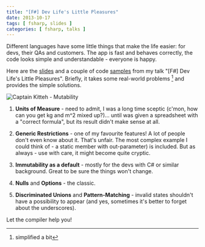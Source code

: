 ```yaml
---
title: "[F#] Dev Life's Little Pleasures"
date: 2013-10-17
tags: [ fsharp, slides ]
categories: [ fsharp, talks ]
---
```

Different languages have some little things that make the life easier: for devs, their QAs and customers. The app is fast and behaves correctly, the code looks simple and understandable - everyone is happy.  

Here are the <a title="Slides" href="http://www.slideshare.net/luajalla/fsdev-lifes-littlepleasures" target="_blank">slides</a> and a couple of code <a title="Code Samples " href="https://github.com/luajalla/talks/tree/master/fsdevslife" target="_blank">samples</a> from my talk "[F#] Dev Life's Little Pleasures". Briefly, it takes some real-world problems [^1] and provides the simple solutions.  
 
![Captain Kitteh - Mutability](/images/captainkitteh-mutability.png#floatright)

1. **Units of Measure** - need to admit, I was a long time sceptic (c'mon, how can you get kg and m^2 mixed up?)... until was given a spreadsheet with a "correct formula", but its result didn't make sense at all.  

2. **Generic Restrictions** - one of my favourite features! A lot of people don't even know about it. That's unfair. The most complex example I could think of - a static member with out-parameter) is included. But as always - use with care, it might become quite cryptic. 

3. **Immutability as a default** - mostly for the devs with C# or similar background. Great to be sure the things won't change.  

4. **Nulls** and **Options** - the classic.  

5. **Discriminated Unions** and **Pattern-Matching** - invalid states shouldn't have a possibility to appear (and yes, sometimes it's better to forget about the underscores).  

Let the compiler help you!  


[^1]: simplified a bit